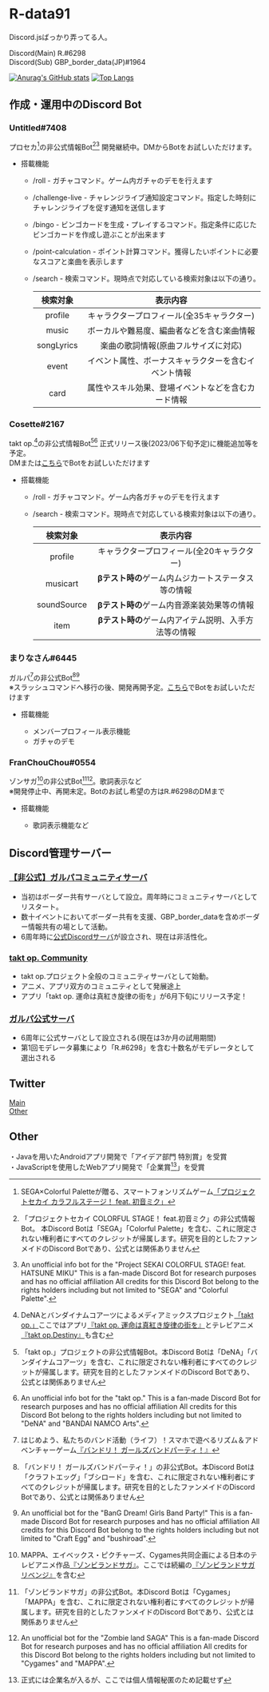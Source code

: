 # R-data91

Discord.jsばっかり弄ってる人。  

Discord(Main) Ꮢ.#6298  
Discord(Sub)  GBP_border_data(JP)#1964  

[![Anurag's GitHub stats](https://github-readme-stats.vercel.app/api?username=R-data91&theme=radical&count_private=true)](https://github.com/anuraghazra/github-readme-stats)
[![Top Langs](https://github-readme-stats.vercel.app/api/top-langs/?username=R-data91&langs_count=1&theme=radical&count_private=true)](https://github.com/anuraghazra/github-readme-stats)


## 作成・運用中のDiscord Bot

### Untitled#7408  
プロセカ[^1]の非公式情報Bot[^2][^3] 開発継続中。DMからBotをお試しいただけます。  

* 搭載機能

  * /roll - ガチャコマンド。ゲーム内ガチャのデモを行えます
  * /challenge-live - チャレンジライブ通知設定コマンド。指定した時刻にチャレンジライブを促す通知を送信します
  * /bingo - ビンゴカードを生成・プレイするコマンド。指定条件に応じたビンゴカードを作成し遊ぶことが出来ます
  * /point-calculation - ポイント計算コマンド。獲得したいポイントに必要なスコアと楽曲を表示します
  * /search - 検索コマンド。現時点で対応している検索対象は以下の通り。  
  
      |  検索対象  |  表示内容  |
      | :----: | :----: |
      |  profile  |  キャラクタープロフィール(全35キャラクター)  |
      |  music  |  ボーカルや難易度、編曲者などを含む楽曲情報  |
      |  songLyrics |  楽曲の歌詞情報(原曲フルサイズに対応)  |
      |  event  |  イベント属性、ボーナスキャラクターを含むイベント情報  |
      |  card  |  属性やスキル効果、登場イベントなどを含むカード情報  |

### Cosette#2167  
takt op.[^4]の非公式情報Bot[^5][^6] 正式リリース後(2023/06下旬予定)に機能追加等を予定。  
DMまたは[こちら](https://discord.com/invite/cnhpvB8VHF)でBotをお試しいただけます

* 搭載機能

  * /roll - ガチャコマンド。ゲーム内各ガチャのデモを行えます
  * /search - 検索コマンド。現時点で対応している検索対象は以下の通り。  
  
      |  検索対象  |  表示内容  |
      | :----: | :----: |
      |  profile  |  キャラクタープロフィール(全20キャラクター)  |
      |  musicart  |  **βテスト時の**ゲーム内ムジカートステータス等の情報  |
      |  soundSource |  **βテスト時の**ゲーム内音源楽装効果等の情報  |
      |  item  |  **βテスト時の**ゲーム内アイテム説明、入手方法等の情報  |

### まりなさん#6445  
ガルパ[^7]の非公式Bot[^8][^9]  
※スラッシュコマンドへ移行の後、開発再開予定。[こちら](https://discord.gg/BDPvWzqC9f)でBotをお試しいただけます  

* 搭載機能

  * メンバープロフィール表示機能
  * ガチャのデモ 

### FranChouChou#0554  
ゾンサガ[^10]の非公式Bot[^11][^12]。歌詞表示など  
※開発停止中、再開未定。Botのお試し希望の方はᏒ.#6298のDMまで  

* 搭載機能

  * 歌詞表示機能など

## Discord管理サーバー

### [【非公式】ガルパコミュニティサーバ](https://discord.gg/BDPvWzqC9f)
* 当初はボーダー共有サーバとして設立。周年時にコミュニティサーバとしてリスタート。
* 数十イベントにおいてボーダー共有を支援、GBP_border_dataを含めボーダー情報共有の場として活動。
* 6周年時に[公式Discordサーバ](https://discord.com/invite/bang-dream-gbp)が設立され、現在は非活性化。

### [takt op. Community](https://discord.com/invite/cnhpvB8VHF)
* takt op.プロジェクト全般のコミュニティサーバとして始動。
* アニメ、アプリ双方のコミュニティとして発展途上
* アプリ「takt op. 運命は真紅き旋律の街を」が6月下旬にリリース予定！  

### [ガルパ公式サーバ](https://discord.com/invite/bang-dream-gbp)
* 6周年に公式サーバとして設立される(現在は3か月の試用期間)
* 第1回モデレータ募集により「Ꮢ.#6298」を含む十数名がモデレータとして選出される

## Twitter

[Main](https://twitter.com/R_dagaya_)  
[Other](https://twitter.com/GBP_border_data)  

## Other

・Javaを用いたAndroidアプリ開発で「アイデア部門 特別賞」を受賞  
・JavaScriptを使用したWebアプリ開発で「企業賞[^13]」を受賞

[^1]: SEGA×Colorful Paletteが贈る、スマートフォンリズムゲーム[「プロジェクトセカイ カラフルステージ！ feat. 初音ミク」](https://pjsekai.sega.jp/)
[^2]: 「プロジェクトセカイ COLORFUL STAGE！ feat.初音ミク」の非公式情報Bot。 本Discord Botは「SEGA」「Colorful Palette」を含む、これに限定されない権利者にすべてのクレジットが帰属します。研究を目的としたファンメイドのDiscord Botであり、公式とは関係ありません
[^3]: An unofficial info bot for the "Project SEKAI COLORFUL STAGE! feat. HATSUNE MIKU" This is a fan-made Discord Bot for research purposes and has no official affiliation All credits for this Discord Bot belong to the rights holders including but not limited to "SEGA" and "Colorful Palette".
[^4]: DeNAとバンダイナムコアーツによるメディアミックスプロジェクト[「takt op.」](https://takt-op.jp/)ここではアプリ[『takt op. 運命は真紅き旋律の街を』](https://game.takt-op.jp/)とテレビアニメ[『takt op.Destiny』](https://anime.takt-op.jp/)も含む
[^5]: 「takt op.」プロジェクトの非公式情報Bot。本Discord Botは「DeNA」「バンダイナムコアーツ」を含む、これに限定されない権利者にすべてのクレジットが帰属します。研究を目的としたファンメイドのDiscord Botであり、公式とは関係ありません
[^6]: An unofficial info bot for the "takt op." This is a fan-made Discord Bot for research purposes and has no official affiliation All credits for this Discord Bot belong to the rights holders including but not limited to "DeNA" and "BANDAI NAMCO Arts".
[^7]: はじめよう、私たちのバンド活動（ライフ）！スマホで遊べるリズム＆アドベンチャーゲーム[『バンドリ！ ガールズバンドパーティ！』](https://bang-dream.bushimo.jp/)
[^8]: 「バンドリ！ ガールズバンドパーティ！」の非公式Bot。本Discord Botは「クラフトエッグ」「ブシロード」を含む、これに限定されない権利者にすべてのクレジットが帰属します。研究を目的としたファンメイドのDiscord Botであり、公式とは関係ありません
[^9]: An unofficial bot for the "BanG Dream! Girls Band Party!" This is a fan-made Discord Bot for research purposes and has no official affiliation All credits for this Discord Bot belong to the rights holders including but not limited to "Craft Egg" and "bushiroad".
[^10]: MAPPA、エイベックス・ピクチャーズ、Cygames共同企画による日本のテレビアニメ作品[『ゾンビランドサガ』](https://zombielandsaga.com/1st/)。ここでは続編の[『ゾンビランドサガ リベンジ』](https://zombielandsaga.com/)を含む
[^11]: 「ゾンビランドサガ」の非公式Bot。本Discord Botは「Cygames」「MAPPA」を含む、これに限定されない権利者にすべてのクレジットが帰属します。研究を目的としたファンメイドのDiscord Botであり、公式とは関係ありません
[^12]: An unofficial bot for the "Zombie land SAGA" This is a fan-made Discord Bot for research purposes and has no official affiliation All credits for this Discord Bot belong to the rights holders including but not limited to "Cygames" and "MAPPA".
[^13]: 正式には企業名が入るが、ここでは個人情報秘匿のため記載せず

